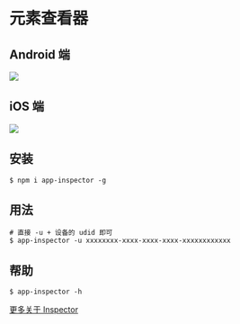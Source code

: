 # 元素查看器

## Android 端

![](http://ww4.sinaimg.cn/large/7dfcf2f7gw1f7bwlhpakwg20s40kge3k.gif)

## iOS 端

![](http://ww4.sinaimg.cn/large/7dfcf2f7gw1f7bwp1mgiyg20s40kg7wh.gif)

## 安装

```shell
$ npm i app-inspector -g
```

## 用法

```shell
# 直接 -u + 设备的 udid 即可
$ app-inspector -u xxxxxxxx-xxxx-xxxx-xxxx-xxxxxxxxxxxx
```

## 帮助

```shell
$ app-inspector -h
```

[更多关于 Inspector](//github.com/xudafeng/app-inspector)
